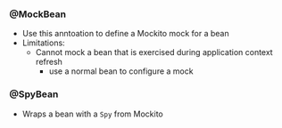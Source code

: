 ### @MockBean
* Use this anntoation to define a Mockito mock for a bean
* Limitations:
	* Cannot mock a bean that is exercised during application context refresh
		* use a normal bean to configure a mock
### @SpyBean
* Wraps a bean with a `Spy` from Mockito